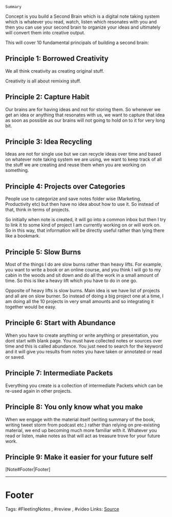 `Summary`

Concept is you build a Second Brain which is a digital note taking system which is whatever you read, watch, listen which resonates with you and then you can use your second brain to organize your ideas and ultimately will convert them into creative output. 

This will cover 10 fundamental principals of building a second brain:

## Principle 1:  Borrowed Creativity
We all think creativity as creating original stuff.

Creativity is all about remixing stuff.

## Principle 2: Capture Habit
 Our brains are for having ideas and not for storing them. So whenever we get an idea or anything that resonates with us,  we want to capture that idea as soon as possible as our brains will not going to hold on to it for very long bit. 

## Principle 3: Idea Recycling
Ideas are not for single use but we can recycle ideas over time and based on whatever note taking system we are using, we want to keep track of all the stuff we are creating and reuse them when you are working on something.

## Principle 4: Projects over Categories
People use to categorize and save notes folder wise (Marketing, Productivity etc) but then have no idea about how to use it. So instead of that, think in terms of projects. 

So initially when note is created, it will go into a common inbox but then I try to link it to some kind of project I am currently working on or will work on. So in this way, that information will be directly useful rather than lying there like a bookmark.

## Principle 5:  Slow Burns
Most of the things I do are slow burns rather than heavy lifts. For example, you want to write a  book or an online course, and you think I will go to my cabin in the woods and sit down and do all the work in a small amount of time. So this is like a heavy lift which you have to do in one go. 

Opposite of heavy lifts is slow burns. Main idea is we have list of projects and all are on slow burner. So instead of doing a big project one at a time, I am doing all the 10 projects in very small amounts and so integrating it together would be easy. 

## Principle 6: Start with Abundance
 When you have to create anything or write anything or presentation, you dont start with blank page. You must have collected notes or sources over time and this is called abundance.  You just need to search for the keyword and it will give you results from notes you have taken or annotated or read or saved.

## Principle 7: Intermediate Packets
Everything you create is a collection of intermediate Packets which can be re-used again in other projects. 

## Principle 8: You only know what you make
When we engage with the material itself (writing summary of the book, writing tweet storm from podcast etc.) rather than relying on pre-existing material, we end up becoming much more familiar with it. Whatever you read or listen, make notes as that will act as treasure trove for your future work.

## Principle 9: Make it easier for your future self
 

 

[Note#Footer|Footer]

---
# Footer
Tags: #FleetingNotes , #review , #video
Links: 
[Source](https://www.youtube.com/watch?edufilter=NULL&v=OP3dA2GcAh8&t=76s&ab_channel=AliAbdaal)
<!--stackedit_data:
eyJoaXN0b3J5IjpbMTgwNDU3NzE1MCwtMjgwNDYyNDk4LDEwOD
U1MjIxNzgsLTE2MTA0ODQ2NjldfQ==
-->